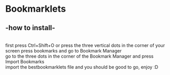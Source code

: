 # Bookmarklets
<h2>-how to install- </h2><br>
first press Ctrl+Shift+O or press the three vertical dots in the corner of your screen press bookmarks and go to Bookmark Manager<br>
go to the three dots in the corner of the Bookmark Manager and press Import Bookmarks<br>
import the bestbookmarklets file and you should be good to go, enjoy :D 

